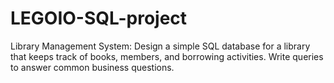 # LEGOIO-SQL-project
Library Management System: Design a simple SQL database for a library that keeps track of books, members, and borrowing activities. Write queries to answer common business questions.

